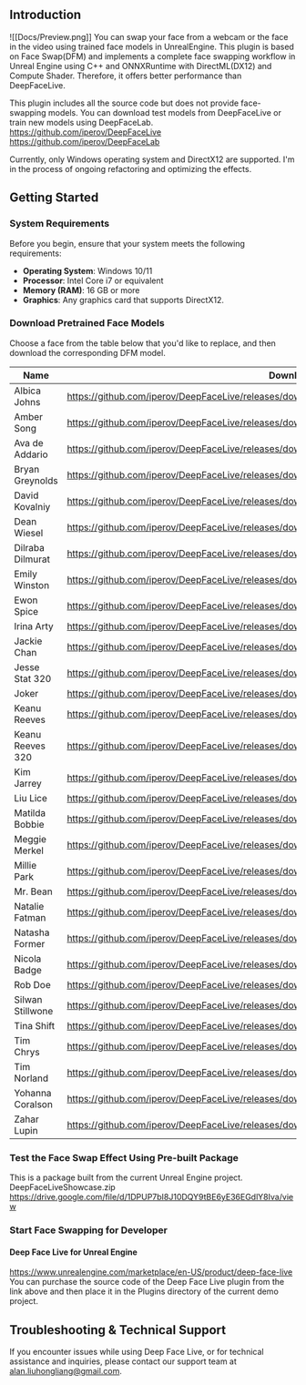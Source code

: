 ## Introduction

![[Docs/Preview.png]]
You can swap your face from a webcam or the face in the video using trained face models in UnrealEngine.
This plugin is based on Face Swap(DFM) and implements a complete face swapping workflow in Unreal Engine using C++ and ONNXRuntime with DirectML(DX12) and Compute Shader. Therefore, it offers better performance than DeepFaceLive.

This plugin includes all the source code but does not provide face-swapping models. You can download test models from DeepFaceLive or train new models using DeepFaceLab.
https://github.com/iperov/DeepFaceLive
https://github.com/iperov/DeepFaceLab

Currently, only Windows operating system and DirectX12 are supported.
I'm in the process of ongoing refactoring and optimizing the effects.
## Getting Started
### System Requirements
Before you begin, ensure that your system meets the following requirements:
- **Operating System**: Windows 10/11
- **Processor**: Intel Core i7 or equivalent
- **Memory (RAM)**: 16 GB or more
- **Graphics**: Any graphics card that supports DirectX12.
### Download Pretrained Face Models
Choose a face from the table below that you'd like to replace, and then download the corresponding DFM model.

| Name      | Download Url |
| ----------- | ----------- |
|Albica Johns| https://github.com/iperov/DeepFaceLive/releases/download/ALBICA_JOHNS/Albica_Johns.dfm|
|Amber Song| https://github.com/iperov/DeepFaceLive/releases/download/AMBER_SONG/Amber_Song.dfm|
|Ava de Addario| https://github.com/iperov/DeepFaceLive/releases/download/AVA_DE_ADDARIO/Ava_de_Addario.dfm|
|Bryan Greynolds| https://github.com/iperov/DeepFaceLive/releases/download/BRYAN_GREYNOLDS/Bryan_Greynolds.dfm|
|David Kovalniy| https://github.com/iperov/DeepFaceLive/releases/download/DAVID_KOVALNIY/David_Kovalniy.dfm|
|Dean Wiesel| https://github.com/iperov/DeepFaceLive/releases/download/DEAN_WIESEL/Dean_Wiesel.dfm|
|Dilraba Dilmurat| https://github.com/iperov/DeepFaceLive/releases/download/DILRABA_DILMURAT/Dilraba_Dilmurat.dfm|
|Emily Winston| https://github.com/iperov/DeepFaceLive/releases/download/EMILY_WINSTON/Emily_Winston.dfm|
|Ewon Spice| https://github.com/iperov/DeepFaceLive/releases/download/EWON_SPICE/Ewon_Spice.dfm|
|Irina Arty| https://github.com/iperov/DeepFaceLive/releases/download/IRINA_ARTY/Irina_Arty.dfm|
|Jackie Chan| https://github.com/iperov/DeepFaceLive/releases/download/JACKIE_CHAN/Jackie_Chan.dfm|
|Jesse Stat 320| https://github.com/iperov/DeepFaceLive/releases/download/JESSE_STAT/Jesse_Stat_320.dfm|
|Joker| https://github.com/iperov/DeepFaceLive/releases/download/JOKER/Joker.dfm|
|Keanu Reeves| https://github.com/iperov/DeepFaceLive/releases/download/KEANU_REEVES/Keanu_Reeves.dfm|
|Keanu Reeves 320| https://github.com/iperov/DeepFaceLive/releases/download/KEANU_REEVES_320/Keanu_Reeves_320.dfm|
|Kim Jarrey| https://github.com/iperov/DeepFaceLive/releases/download/KIM_JARREY/Kim_Jarrey.dfm|
|Liu Lice| https://github.com/iperov/DeepFaceLive/releases/download/LIU_LICE/Liu_Lice.dfm|
|Matilda Bobbie| https://github.com/iperov/DeepFaceLive/releases/download/MATILDA_BOBBIE/Matilda_Bobbie.dfm|
|Meggie Merkel| https://github.com/iperov/DeepFaceLive/releases/download/MEGGIE_MERKEL/Meggie_Merkel.dfm|
|Millie Park| https://github.com/iperov/DeepFaceLive/releases/download/MILLIE_PARK/Millie_Park.dfm|
|Mr. Bean| https://github.com/iperov/DeepFaceLive/releases/download/MR_BEAN/Mr_Bean.dfm|
|Natalie Fatman| https://github.com/iperov/DeepFaceLive/releases/download/NATALIE_FATMAN/Natalie_Fatman.dfm|
|Natasha Former| https://github.com/iperov/DeepFaceLive/releases/download/NATASHA_FORMER/Natasha_Former.dfm|
|Nicola Badge| https://github.com/iperov/DeepFaceLive/releases/download/NICOLA_BADGE/Nicola_Badge.dfm|
|Rob Doe| https://github.com/iperov/DeepFaceLive/releases/download/ROB_DOE/Rob_Doe.dfm|
|Silwan Stillwone| https://github.com/iperov/DeepFaceLive/releases/download/SILWAN_STILLWONE/Silwan_Stillwone.dfm|
|Tina Shift| https://github.com/iperov/DeepFaceLive/releases/download/TINA_SHIFT/Tina_Shift.dfm|
|Tim Chrys| https://github.com/iperov/DeepFaceLive/releases/download/TIM_CHRYS/Tim_Chrys.dfm|
|Tim Norland| https://github.com/iperov/DeepFaceLive/releases/download/TIM_NORLAND/Tim_Norland.dfm|
|Yohanna Coralson| https://github.com/iperov/DeepFaceLive/releases/download/YOHANNA_CORALSON/Yohanna_Coralson.dfm|
|Zahar Lupin| https://github.com/iperov/DeepFaceLive/releases/download/ZAHAR_LUPIN/Zahar_Lupin.dfm|

### Test the Face Swap Effect Using Pre-built Package
This is a package built from the current Unreal Engine project.
DeepFaceLiveShowcase.zip
https://drive.google.com/file/d/1DPUP7bI8J10DQY9tBE6yE36EGdlY8Iva/view

### Start Face Swapping for Developer
#### Deep Face Live for Unreal Engine
https://www.unrealengine.com/marketplace/en-US/product/deep-face-live
You can purchase the source code of the Deep Face Live plugin from the link above and then place it in the Plugins directory of the current demo project.

## Troubleshooting & Technical Support
If you encounter issues while using Deep Face Live, or for technical assistance and inquiries, please contact our support team at [alan.liuhongliang@gmail.com](mailto:alan.liuhongliang@gmail.com).